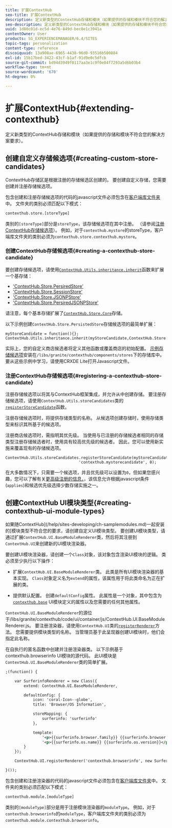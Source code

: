 ```yaml
---
title: 扩展ContextHub
seo-title: 扩展ContextHub
description: 定义新类型的ContextHub存储和模块（如果提供的存储和模块不符合您的解决方案要求）
seo-description: 定义新类型的ContextHub存储和模块（如果提供的存储和模块不符合您的解决方案要求）
uuid: 1d80c01d-ec5d-4e76-849d-bec0e1c3941a
contentOwner: User
products: SG_EXPERIENCEMANAGER/6.4/SITES
topic-tags: personalization
content-type: reference
discoiquuid: 13a908ae-6965-4438-96d0-93516b500884
exl-id: 15b17bed-3422-43cf-b1af-91d9e0c5dfcb
source-git-commit: bd94d3949f0117aa3e1c9f0e84f7293a5d6b03b4
workflow-type: tm+mt
source-wordcount: '670'
ht-degree: 0%

---
```


# 扩展ContextHub{#extending-contexthub}

定义新类型的ContextHub存储和模块（如果提供的存储和模块不符合您的解决方案要求）。

## 创建自定义存储候选项{#creating-custom-store-candidates}

ContextHub存储区是根据注册的存储候选区创建的。 要创建自定义存储，您需要创建并注册存储候选项。

包含创建和注册存储候选项的代码的javascript文件必须包含在[客户端库文件夹](/help/sites-developing/clientlibs.md#creating-client-library-folders)中。 文件夹的类别必须匹配以下模式：

```xml
contexthub.store.[storeType]
```

类别的`[storeType]`部分是`storeType`，该存储候选项在其中注册。 （请参阅[注册ContextHub存储候选项](/help/sites-developing/ch-extend.md#registering-a-contexthub-store-candidate)）。 例如，对于`contexthub.mystore`的storeType，客户端库文件夹的类别必须为`contexthub.store.contexthub.mystore`。

### 创建ContextHub存储候选项{#creating-a-contexthub-store-candidate}

要创建存储候选项，请使用[`ContextHub.Utils.inheritance.inherit`](/help/sites-developing/contexthub-api.md#inherit-child-parent)函数来扩展一个基存储：

* [&#39;ContextHub.Store.PersiredStore&#39;](/help/sites-developing/contexthub-api.md#contexthub-store-persistedstore)
* [&#39;ContextHub.Store.SessionStore&#39;](/help/sites-developing/contexthub-api.md#contexthub-store-sessionstore)
* [&#39;ContextHub.Store.JSONPStore&#39;](/help/sites-developing/contexthub-api.md#contexthub-store-jsonpstore)
* [&#39;ContextHub.Store.PersiredJSONPStore&#39;](/help/sites-developing/contexthub-api.md#contexthub-store-persistedjsonpstore)

请注意，每个基本存储扩展了[`ContextHub.Store.Core`](/help/sites-developing/contexthub-api.md#contexthub-store-core)存储。

以下示例创建`ContextHub.Store.PersistedStore`存储候选项的最简单扩展：

```
myStoreCandidate = function(){};
ContextHub.Utils.inheritance.inherit(myStoreCandidate,ContextHub.Store.PersistedStore);
```

实际上，您的自定义商店候选者将定义其他函数或覆盖商店的初始配置。 [示例存储候选项](/help/sites-developing/ch-samplestores.md)安装在`/libs/granite/contexthub/components/stores`下的存储库中。 要从这些示例中学习，请使用CRXDE Lite打开Javascript文件。

### 注册ContextHub存储候选项{#registering-a-contexthub-store-candidate}

注册存储候选项以将其与ContextHub框架集成，并允许从中创建存储。 要注册存储候选项，请使用`ContextHub.Utils.storeCandidates`类的[`registerStoreCandidate`](/help/sites-developing/contexthub-api.md#registerstorecandidate-store-storetype-priority-applies)函数。

注册存储候选项时，将提供存储类型的名称。 从候选项创建存储时，使用存储类型来标识其所基于的候选项。

注册商店候选项时，需指明其优先级。 当使用与已注册的存储候选者相同的存储类型注册存储候选者时，使用具有较高优先级的候选者。 因此，您可以使用新实施来覆盖现有的存储候选项。

```
ContextHub.Utils.storeCandidates.registerStoreCandidate(myStoreCandidate,
                                'contexthub.mystorecandidate', 0);
```

在大多数情况下，只需要一个候选项，并且优先级可以设置为`0`，但如果您感兴趣，您可以了解有关[更高级注册的信息，](/help/sites-developing/contexthub-api.md#registerstorecandidate-store-storetype-priority-applies)，该信息允许根据javascript条件(`applies`)和候选优先级选择少数存储实施之一。

## 创建ContextHub UI模块类型{#creating-contexthub-ui-module-types}

如果随ContextHub](/help/sites-developing/ch-samplemodules.md)一起安装的[模块类型不符合您的要求，请创建自定义UI模块类型。 要创建UI模块类型，请通过扩展`ContextHub.UI.BaseModuleRenderer`类，然后将其注册到`ContextHub.UI`来创建新的UI模块渲染器。

要创建UI模块渲染器，请创建一个`Class`对象，该对象包含渲染UI模块的逻辑。 类必须至少执行以下操作：

* 扩展`ContextHub.UI.BaseModuleRenderer`类。 此类是所有UI模块渲染器的基本实现。 `Class`对象定义名为`extend`的属性，该属性用于将此类命名为正在扩展的类。

* 提供默认配置。 创建`defaultConfig`属性。 此属性是一个对象，其中包含为[`contexthub.base`](/help/sites-developing/ch-samplemodules.md#contexthub-base-ui-module-type) UI模块定义的属性以及您需要的任何其他属性。

`ContextHub.UI.BaseModuleRenderer`的源位于/libs/granite/contexthub/code/ui/container/js/ContextHub.UI.BaseModuleRenderer.js。  要注册渲染器，请使用`ContextHub.UI`类的[`registerRenderer`](/help/sites-developing/contexthub-api.md#registerrenderer-moduletype-renderer-dontrender)方法。 您需要提供模块类型的名称。 当管理员基于此呈现器创建UI模块时，他们会指定此名称。

在自执行的匿名函数中创建并注册渲染器类。 以下示例基于contexthub.browserinfo UI模块的源代码。 此UI模块是`ContextHub.UI.BaseModuleRenderer`类的简单扩展。

```xml
;(function() {

    var SurferinfoRenderer = new Class({
        extend: ContextHub.UI.BaseModuleRenderer,

        defaultConfig: {
            icon: 'coral-Icon--globe',
            title: 'Browser/OS Information',

            storeMapping: {
                surferinfo: 'surferinfo'
            },

            template:
                '<p>{{surferinfo.browser.family}} {{surferinfo.browser.version}}</p>' +
                '<p>{{surferinfo.os.name}} {{surferinfo.os.version}}</p>'
        }
    });

    ContextHub.UI.registerRenderer('contexthub.browserinfo', new SurferinfoRenderer());

}());
```

包含创建和注册渲染器的代码的javascript文件必须包含在[客户端库文件夹](/help/sites-developing/clientlibs.md#creating-client-library-folders)中。 文件夹的类别必须匹配以下模式：

```xml
contexthub.module.[moduleType]
```

类别的`[moduleType]`部分是用于注册模块渲染器的`moduleType`。 例如，对于`contexthub.browserinfo`的`moduleType`，客户端库文件夹的类别必须为`contexthub.module.contexthub.browserinfo`。
